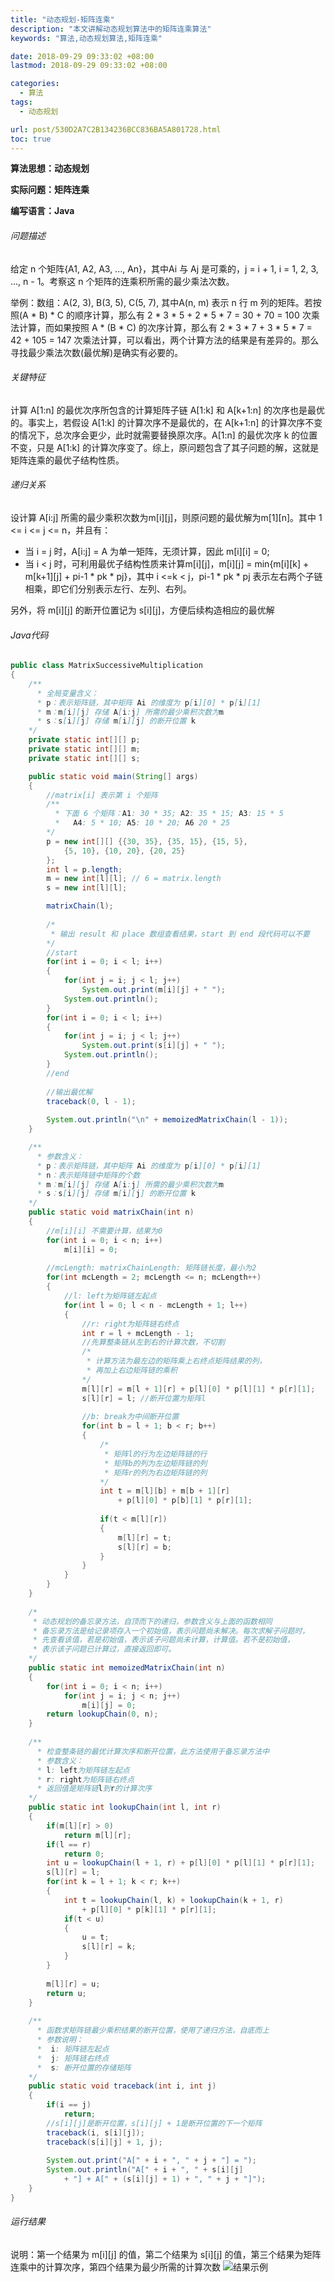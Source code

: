 ```yaml
---
title: "动态规划-矩阵连乘"
description: "本文讲解动态规划算法中的矩阵连乘算法"
keywords: "算法,动态规划算法,矩阵连乘"

date: 2018-09-29 09:33:02 +08:00
lastmod: 2018-09-29 09:33:02 +08:00

categories:
  - 算法
tags:
  - 动态规划

url: post/530D2A7C2B134236BCC836BA5A801728.html
toc: true
---
```


**算法思想：动态规划**

**实际问题：矩阵连乘**

**编写语言：Java**

<!--More-->

###### 问题描述

给定 n 个矩阵{A1, A2, A3, ..., An}，其中Ai 与 Aj 是可乘的，j = i + 1, i = 1, 2, 3, ..., n - 1。考察这 n 个矩阵的连乘积所需的最少乘法次数。

举例：数组：A(2, 3), B(3, 5), C(5, 7), 其中A(n, m) 表示 n 行 m 列的矩阵。若按照(A * B) * C 的顺序计算，那么有 2 * 3 * 5 + 2 * 5 * 7 = 30 + 70 = 100 次乘法计算，而如果按照 A * (B * C) 的次序计算，那么有 2 * 3 * 7 + 3 * 5 * 7 = 42 + 105 = 147 次乘法计算，可以看出，两个计算方法的结果是有差异的。那么寻找最少乘法次数(最优解)是确实有必要的。

###### 关键特征

计算 A[1:n] 的最优次序所包含的计算矩阵子链 A[1:k] 和 A[k+1:n] 的次序也是最优的。事实上，若假设 A[1:k]  的计算次序不是最优的，在 A[k+1:n] 的计算次序不变的情况下，总次序会更少，此时就需要替换原次序。A[1:n] 的最优次序 k 的位置不变，只是 A[1:k] 的计算次序变了。综上，原问题包含了其子问题的解，这就是矩阵连乘的最优子结构性质。

###### 递归关系

设计算 A[i:j] 所需的最少乘积次数为m[i][j]，则原问题的最优解为m[1][n]。其中 1 <= i <= j <= n，并且有：
* 当 i = j 时，A[i:j] = A 为单一矩阵，无须计算，因此 m[i][i] = 0;
* 当 i < j 时，可利用最优子结构性质来计算m[i][j]，m[i][j] = min{m[i][k] + m[k+1][j] + pi-1 * pk * pj}，其中 i <=k < j，pi-1 * pk * pj 表示左右两个子链相乘，即它们分别表示左行、左列、右列。

另外，将 m[i][j] 的断开位置记为 s[i][j]，方便后续构造相应的最优解

###### Java代码

```Java
public class MatrixSuccessiveMultiplication
{
    /**
      * 全局变量含义：
      * p：表示矩阵链，其中矩阵 Ai 的维度为 p[i][0] * p[i][1]
      * m：m[i][j] 存储 A[i:j] 所需的最少乘积次数为m
      * s：s[i][j] 存储 m[i][j] 的断开位置 k
    */
    private static int[][] p;
    private static int[][] m;
    private static int[][] s;

    public static void main(String[] args)
    {
        //matrix[i] 表示第 i 个矩阵
        /**
          * 下面 6 个矩阵：A1: 30 * 35; A2: 35 * 15; A3: 15 * 5
          *   A4: 5 * 10; A5: 10 * 20; A6 20 * 25
        */
        p = new int[][] {{30, 35}, {35, 15}, {15, 5},
            {5, 10}, {10, 20}, {20, 25}
        };
        int l = p.length;
        m = new int[l][l]; // 6 = matrix.length
        s = new int[l][l];

        matrixChain(l);
        
        /*
         * 输出 result 和 place 数组查看结果，start 到 end 段代码可以不要
        */
        //start
        for(int i = 0; i < l; i++)
        {
            for(int j = i; j < l; j++)
                System.out.print(m[i][j] + " ");
            System.out.println();
        }
        for(int i = 0; i < l; i++)
        {
            for(int j = i; j < l; j++)
                System.out.print(s[i][j] + " ");
            System.out.println();
        }
        //end
    
        //输出最优解
        traceback(0, l - 1);
        
        System.out.println("\n" + memoizedMatrixChain(l - 1));
    }

    /**
      * 参数含义：
      * p：表示矩阵链，其中矩阵 Ai 的维度为 p[i][0] * p[i][1]
      * n：表示矩阵链中矩阵的个数
      * m：m[i][j] 存储 A[i:j] 所需的最少乘积次数为m
      * s：s[i][j] 存储 m[i][j] 的断开位置 k
    */
    public static void matrixChain(int n)
    {
        //m[i][i] 不需要计算，结果为0
        for(int i = 0; i < n; i++)
            m[i][i] = 0;
        
        //mcLength: matrixChainLength: 矩阵链长度，最小为2
        for(int mcLength = 2; mcLength <= n; mcLength++)
        {
            //l: left为矩阵链左起点
            for(int l = 0; l < n - mcLength + 1; l++)
            {
                //r: right为矩阵链右终点
                int r = l + mcLength - 1;
                //先算整条链从左到右的计算次数，不切割
                /*
                 * 计算方法为最左边的矩阵乘上右终点矩阵结果的列，
                 * 再加上右边矩阵链的乘积
                */
                m[l][r] = m[l + 1][r] + p[l][0] * p[l][1] * p[r][1];
                s[l][r] = l; //断开位置为矩阵l
                
                //b: break为中间断开位置
                for(int b = l + 1; b < r; b++)
                {
                    /*
                     * 矩阵l的行为左边矩阵链的行
                     * 矩阵b的列为左边矩阵链的列
                     * 矩阵r的列为右边矩阵链的列
                    */
                    int t = m[l][b] + m[b + 1][r] 
                        + p[l][0] * p[b][1] * p[r][1];
                    
                    if(t < m[l][r])
                    {
                        m[l][r] = t;
                        s[l][r] = b;
                    }
                }
            }
        }
    }
    
    /*
     * 动态规划的备忘录方法，自顶而下的递归，参数含义与上面的函数相同
     * 备忘录方法是给记录项存入一个初始值，表示问题尚未解决。每次求解子问题时，
     * 先查看该值，若是初始值，表示该子问题尚未计算，计算值。若不是初始值，
     * 表示该子问题已计算过，直接返回即可。
    */
    public static int memoizedMatrixChain(int n)
    {
        for(int i = 0; i < n; i++)
            for(int j = i; j < n; j++)
                m[i][j] = 0;
        return lookupChain(0, n);
    }
    
    /**
      * 检查整条链的最优计算次序和断开位置，此方法使用于备忘录方法中
      * 参数含义：
      * l: left为矩阵链左起点
      * r: right为矩阵链右终点
      * 返回值是矩阵链l到r的计算次序
    */
    public static int lookupChain(int l, int r)
    {
        if(m[l][r] > 0)
            return m[l][r];
        if(l == r)
            return 0;
        int u = lookupChain(l + 1, r) + p[l][0] * p[l][1] * p[r][1];
        s[l][r] = l;
        for(int k = l + 1; k < r; k++)
        {
            int t = lookupChain(l, k) + lookupChain(k + 1, r) 
                + p[l][0] * p[k][1] * p[r][1];
            if(t < u)
            {
                u = t;
                s[l][r] = k;
            }
        }
        
        m[l][r] = u;
        return u;
    }
    
    /**
      * 函数求矩阵链最少乘积结果的断开位置，使用了递归方法，自底而上
      * 参数说明：
      *  i: 矩阵链左起点
      *  j: 矩阵链右终点
      *  s: 断开位置的存储矩阵
    */
    public static void traceback(int i, int j)
    {
        if(i == j)
            return;
        //s[i][j]是断开位置，s[i][j] + 1是断开位置的下一个矩阵
        traceback(i, s[i][j]);
        traceback(s[i][j] + 1, j);
        
        System.out.print("A[" + i + ", " + j + "] = ");
        System.out.println("A[" + i + ", " + s[i][j] 
            + "] + A[" + (s[i][j] + 1) + ", " + j + "]");
    }
}
```

###### 运行结果

说明：第一个结果为 m[i][j] 的值，第二个结果为 s[i][j] 的值，第三个结果为矩阵连乘中的计算次序，第四个结果为最少所需的计算次数
![结果示例](/imgs/动态规划-矩阵连乘.jpg)

